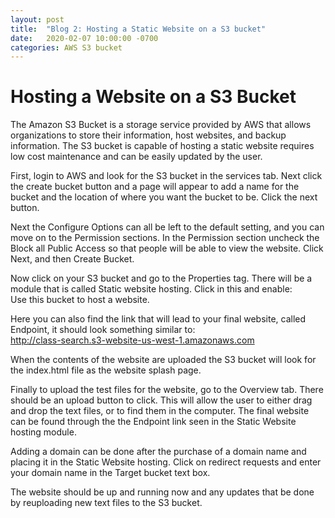 ```yaml
---
layout: post
title:  "Blog 2: Hosting a Static Website on a S3 bucket"
date:   2020-02-07 10:00:00 -0700
categories: AWS S3 bucket
---
```


# Hosting a Website on a S3 Bucket

The Amazon S3 Bucket is a storage service provided by AWS that allows organizations to store their information, host websites, and backup information. The S3 bucket is capable of hosting a static website requires low cost maintenance and can be easily updated by the user. 

First, login to AWS and look for the S3 bucket in the services tab. Next click the create bucket button and a page will appear to add a name for the bucket and the location of where you want the bucket to be. Click the next button.

Next the Configure Options can all be left to the default setting, and you can move on to the Permission sections. In the Permission section uncheck the Block all Public Access so that people will be able to view the website. Click Next, and then Create Bucket. 

Now click on your S3 bucket and go to the Properties tag. There will be a module that is called Static website hosting. Click in this and enable:
 <br> Use this bucket to host a website.  

Here you can also find the link that will lead to your final website, called Endpoint, it should look something similar to: 
<br> http://class-search.s3-website-us-west-1.amazonaws.com

When the contents of the website are uploaded the S3 bucket will look for the index.html file as the website splash page. 

Finally to upload the test files for the website, go to the Overview tab. There should be an upload button to click. This will allow the user to either drag and drop the text files, or to find them in the computer. The final website can be found through the the Endpoint link seen in the Static Website hosting module. 


Adding a domain can be done after the purchase of a domain name and placing it in the Static Website hosting. Click on redirect requests and enter your domain name in the Target bucket text box. 

The website should be up and running now and any updates that be done by reuploading new text files to the S3 bucket. 

